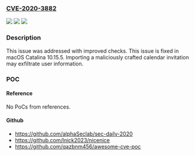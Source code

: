 ### [CVE-2020-3882](https://cve.mitre.org/cgi-bin/cvename.cgi?name=CVE-2020-3882)
![](https://img.shields.io/static/v1?label=Product&message=macOS&color=blue)
![](https://img.shields.io/static/v1?label=Version&message=%3C%20macOS%20Catalina%2010.15.5%20&color=brighgreen)
![](https://img.shields.io/static/v1?label=Vulnerability&message=Importing%20a%20maliciously%20crafted%20calendar%20invitation%20may%20exfiltrate%20user%20information&color=brighgreen)

### Description

This issue was addressed with improved checks. This issue is fixed in macOS Catalina 10.15.5. Importing a maliciously crafted calendar invitation may exfiltrate user information.

### POC

#### Reference
No PoCs from references.

#### Github
- https://github.com/alphaSeclab/sec-daily-2020
- https://github.com/lnick2023/nicenice
- https://github.com/qazbnm456/awesome-cve-poc

